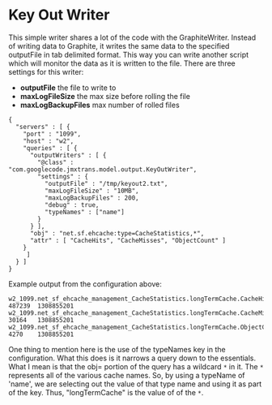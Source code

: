 # Key Out Writer #

This simple writer shares a lot of the code with the GraphiteWriter. Instead of writing data to Graphite, it writes the same data to the specified outputFile in tab delimited format. This way you can write another script which will monitor the data as it is written to the file. There are three settings for this writer:

  * **outputFile** the file to write to
  * **maxLogFileSize** the max size before rolling the file
  * **maxLogBackupFiles** max number of rolled files

```
{
  "servers" : [ {
    "port" : "1099",
    "host" : "w2",
    "queries" : [ {
      "outputWriters" : [ {
        "@class" : "com.googlecode.jmxtrans.model.output.KeyOutWriter",
        "settings" : {
          "outputFile" : "/tmp/keyout2.txt",
          "maxLogFileSize" : "10MB",
          "maxLogBackupFiles" : 200,
          "debug" : true,
          "typeNames" : ["name"]
        }
      } ],
      "obj" : "net.sf.ehcache:type=CacheStatistics,*",
      "attr" : [ "CacheHits", "CacheMisses", "ObjectCount" ]
    }
     ]
  } ]
}
```

Example output from the configuration above:

```
w2_1099.net_sf_ehcache_management_CacheStatistics.longTermCache.CacheHits	487239	1308855201
w2_1099.net_sf_ehcache_management_CacheStatistics.longTermCache.CacheMisses	30164	1308855201
w2_1099.net_sf_ehcache_management_CacheStatistics.longTermCache.ObjectCount	4270	1308855201
```

One thing to mention here is the use of the typeNames key in the configuration. What this does is it narrows a query down to the essentials. What I mean is that the obj= portion of the query has a wildcard `*` in it. The `*` represents all of the various cache names. So, by using a typeName of 'name', we are selecting out the value of that type name and using it as part of the key. Thus, "longTermCache" is the value of of the `*`.